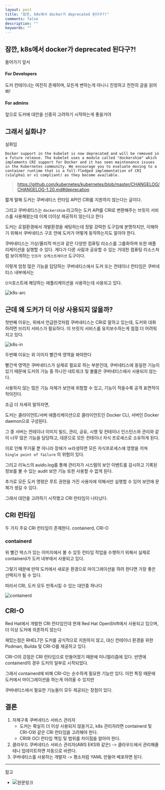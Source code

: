 ```yaml
---
layout: post
title: "잠깐, k8s에서 docker가 deprecated 된다구?!"
comments: false
description: ""
keywords: ""
---
```



## 잠깐, k8s에서 docker가 deprecated 된다구?!


들어가기 앞서

#### For Developers

도커 컨테이너는 여전히 존재하며, 모든게 변하는게 아니니 진정하고 천천히 글을 읽어 봐!


#### For admins

앞으로 도커에 대안을 신중히 고려하기 시작하는게 좋을거야



## 그래서 실화냐?

실화임



```
Docker support in the kubelet is now deprecated and will be removed in a future release. The kubelet uses a module called "dockershim" which implements CRI support for Docker and it has seen maintenance issues in the Kubernetes community. We encourage you to evaluate moving to a container runtime that is a full-fledged implementation of CRI (v1alpha1 or v1 compliant) as they become available.
```
> https://github.com/kubernetes/kubernetes/blob/master/CHANGELOG/CHANGELOG-1.20.md#deprecation


짧게 말해 도커는 쿠버네티스 런타임 API인 CRI를 지원하지 않는다는 글이다.

그리고 쿠버네티스는 `dockershim` 라고하는 도커 API를 CRI로 변환해주는 브릿지 서비스를 사용해왔는데 이제 더이상 제공하지 않는다고 한다

도커는 로컬환경에서 개발환경을 세팅하는데 정말 강력한 도구임에 분명하지만, 이해하기 위해서 쿠버네티스 구조 안에 도커가 어떻게 동작하는지도 알아야 한다.


쿠버네티스는 가상/물리적 머신과 같은 다양한 컴퓨팅 리소스를 그룹화하며 또한 애플리케이션을 실행할 수 있다.
게다가 다른 사람과 공유할 수 있는 거대한 컴퓨팅 리소스처럼 보이게하는 `인프라 오케스트레이션`  도구이다.

이렇게 엄청 많은 기능을 담당하는 쿠버네티스에서 도커 또는 컨테이너 런타임은 쿠버네티스 내부에서는

`단지`호스트에 해당하는 애플리케이션을 사용하는데 사용되고 있다.


![k8s-arc](https://res.cloudinary.com/practicaldev/image/fetch/s--8uPK452T--/c_limit%2Cf_auto%2Cfl_progressive%2Cq_auto%2Cw_880/https://dev-to-uploads.s3.amazonaws.com/i/6hohswt225do6y8c3d7u.png)



## 근데 왜 도커가 더 이상 사용되지 않을까?


첫번째 이유는, 위에서 언급한것처럼 쿠버네티스는 CRI로 말하고 있는데, 도커와 대화 하려면 브리지 서비스가 필요하다.
이 브릿지 서비스를 유지보수하는게 점점 더 어려워 지고 있다.


![k8s-in](https://res.cloudinary.com/practicaldev/image/fetch/s--d5Z6xaMJ--/c_limit%2Cf_auto%2Cfl_progressive%2Cq_auto%2Cw_880/https://dev-to-uploads.s3.amazonaws.com/i/h54wfmf6utvuyih5z0du.png)

두번째 이유는 위 이미지 빨간색 영역을 봐야한다

빨간색 영역은 쿠버네티스가 실제로 필요로 하는 부분인데, 쿠버네티스에 동일한 기능이 있기 때문에 도커의 기능 중 하나인 네트워크 및 볼륨은 쿠버네티스에서 사용되지 않는다.

사용하지 않는 많은 기능 자체가 보안에 위험할 수 있고, 기능이 적을수록 공격 표면적이 작아진다.

조금 더 자세히 말하자면,


도커는 클라이언트/서버 애플리케이션으로 클라이언트인 Docker CLI, 서버인 Docker daemon으로 구성된다.

그 중 서버는 컨테이너 이미지 빌드, 관리, 공유, 시행 및 컨테이너 인스턴스와 관리와 같이 너무 많은 기능을 담당하고, 데몬으로 모든 컨테이너 자식 프로세스로 소유하게 된다.

이로 인해 무거울 뿐 아니라 장애가 ㅂ라생하면 모든 자식프로세스에 영향을 끼쳐 `Single point of failure` 의 위험이 있다.

그리고 리눅스의 auido.log를 통해 관리자가 시스템의 보안 이벤트를 감시하고 기록된 정보를 볼 수 있는 audit 보안 기능 또한 사용할 수 없게 된다.

추가로 모든 도커 명령은 루트 권한을 가진 사용자에 의해서만 실행할 수 있어 보안에 문제가 생길 수 있다.


그래서 대안을 고려하기 시작했고 CRI 런타임이 나타났다.


## CRI 런타임

두 가지 주요 CRI 런타임이 존재한다. containerd, CRI-O

### containerd

위 빨간 박스가 있는 이미지에서 볼 수 있듯 런타임 작업을 수행하기 위해서 실제로 containerd가 도커 내부에서 사용되고 있다.

그렇기 때문에 만약 도커에서 새로운 환경으로 마이그레이션을 하려 한다면 가장 좋은 선택지가 될 수 있다.

따라서 CRI, 도커 모두 만족시킬 수 있는 대안중 하나다

![containerd](https://subicura.com/k8s/imgs/archive/2020-12-19-deprecate-docker/dockershim.jpg)


## CRI-O

Red Hat에서 개발한 CRI 런타임인데 현재 Red Hat OpenShift에서 사용되고 있으며, 더 이상 도커에 의존하지 않는다

재밌는점은 RHEL7은 도커를 공식적으로 지원하지 않고, 대신 컨테이너 환경을 위한 Podman, Builda 및 CRI-O를 제공하고 있다.

CRI-O의 강점은 CRI 런타임으로 만들어졌기 때문에 미니멀리즘에 있다. 반면에 containerd의 경우 도커의 일부로 시작되었다.

그래서 containerd에 비해 CRI-O는 순수하게 필요한 기능만 있다. 이런 특징 때문에 도커에서 마이그레이션을 하는게 어려울 수 있지만

쿠버네티스에서 필요한 기능들이 모두 제공되는 장점이 있다.




## 결론

1. 자체구축 쿠버네티스 서비스 관리자
    - 도커는 확실히 더 이상 사용되지 않을거고, k8s 관리자라면 containerd 및 CRI-O와 같은 CRI 런타임을 고려해야 한다.
    - CRI와 OCI 런타임 책임 및 범위를 차이점을 알아야 한다.
2. 클라우드 쿠버네티스 서비스 관리자(AWS EKS와 같은) -> 클라우드에서 관리해줄테니 업데이트하면 자동으로 바뀐다.
3. 쿠버네티스를 사용하는 개발자 -> 평소처럼 YAML 만들어 배포하면 된다.





---
참고
- ![원문링크](https://dev.to/inductor/wait-docker-is-deprecated-in-kubernetes-now-what-do-i-do-e4m)